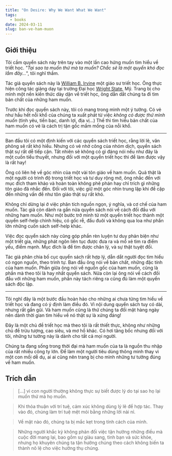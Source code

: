 ```yaml
---
title: "On Desire: Why We Want What We Want"
tags:
  - books
date: 2024-03-11
slug: ban-ve-ham-muon
---
```

## Giới thiệu

Tôi cầm quyển sách này trên tay vào một lần cao hứng muốn tìm hiểu về triết học. _"Tại sao ta muốn thứ mà ta muốn? Chắc sẽ là một quyển khó đọc lắm đây..._", tôi nghĩ thầm.

Tác giả quyển sách này là [William B. Irvine](https://www.williambirvine.com) một giáo sư triết học. Ông thực hiện công tác giảng dạy tại trường Đại học [Wright State](https://www.wright.edu), Mỹ. Trang bị cho mình một nền kiến thức dày dặn về triết học, ông dẫn dắt chúng ta đi tìm bản chất của những ham muốn.

Trước khi đọc quyển sách này, tôi có mang trong mình một ý tưởng. Có vẻ như hầu hết nỗi khổ của chúng ta xuất phát từ việc _không có được thứ mình muốn_ (tình yêu, tiền bạc, danh lợi, địa vị...) Thế thì tìm hiểu bản chất của ham muốn có vẻ là cách trị tận gốc mầm mống của nỗi khổ.

---

Ban đầu tôi có một định kiến với các quyển sách triết học, rằng lời lẽ, văn phông sẽ rất khó hiểu. Nhưng có vẻ nhờ công của nhóm dịch, quyển sách thật sự rất dễ tiếp cận. Tất nhiên sẽ không có gì đáng nói nếu như đây là một cuốn tiểu thuyết, nhưng đối với một quyển triết học thì để làm được vậy là rất hay!

Ông có liên hệ về góc nhìn của một vài tôn giáo về ham muốn. Quả thật là một người có trình độ trong triết học và tư duy rộng mở, ông nhắc đến với mục đích tham khảo và hoàn toàn không phê phán hay chỉ trích gì những tôn giáo đã nhắc đến. Đối với tôi, việc giữ một góc nhìn trung lập khi đề cập đến những vấn đề như tôn giáo thật sự rất khó.

Không chỉ dừng lại ở việc phân tích nguồn ngọn, ý nghĩa, và cơ chế của ham muốn. Tác giả còn dành ra gần nửa quyển sách nói về cách đối đầu với những ham muốn. Như một bước trở mình từ một quyển triết học thành một quyển self-help chính hiệu, có gốc rễ, đầu đuôi và không qua loa như phần lớn những cuốn sách self-help khác.

Việc đọc quyển sách này cũng góp phần rèn luyện tư duy phản biện như một triết gia, những phát ngôn liên tục được đưa ra và mổ xẻ tìm ra điểm yếu, điểm mạnh. Mục đích là để tìm được chân lý, và sự thật tuyệt đối.

Tác giả phân chia bố cục quyển sách rất hợp lý, dẫn dắt người đọc tìm hiểu có ngọn nguồn, theo trình tự. Ban đầu ông nói về bản chất, những đặc tính của ham muốn. Phần giữa ông nói về nguồn gốc của ham muốn, cũng là phần mà theo tôi là hay nhất quyển sách. Nửa còn lại ông nói về cách đối đầu với những ham muốn, phần này tách riêng ra cũng đủ làm một quyển sách độc lập.

---

Tôi nghĩ đây là một bước đầu hoàn hảo cho những ai chưa từng tìm hiểu về triết học và đang có ý định làm điều đó. Vì nội dung quyển sách tuy có dài, nhưng rất gần gũi. Và ham muốn cũng là thứ chúng ta đối mặt hàng ngày nên dành thời gian tìm hiểu về nó thật sự là xứng đáng!

Đây là một chủ đề triết học mà theo tôi là rất thiết thực, không như những chủ đề trừu tượng, cao siêu, và mơ hồ khác. Có hơi tâng bốc nhưng đối với tôi, những tư tưởng này là dành cho tất cả mọi người.

Chúng ta đang sống trong thời đại mà ham muốn của ta là nguồn thu nhập của rất nhiều công ty lớn. Để làm một người tiêu dùng thông minh thay vì một con mồi dễ dụ, ai ai cũng nên trang bị cho mình những tư tưởng đúng về ham muốn.

## Trích dẫn

> [...] vì con người thường không thực sự biết được lý do tại sao họ lại muốn thứ mà họ muốn.

> Khi thỏa thuận với trí tuệ, cảm xúc không dùng lý lẽ để hợp tác. Thay vào đó, chúng làm trí tuệ mệt mỏi bằng những lời nài nỉ.

> Về mặt nào đó, chúng ta bị mắc kẹt trong tính cách của mình.

> Những người khắc kỷ không phản đối việc tận hưởng những điều mà cuộc đời mang lại, bao gồm sự giàu sang, tình bạn và sức khỏe, nhưng họ khuyên chúng ta tận hưởng chúng theo cách không biến ta thành nô lệ cho việc hưởng thụ chúng.
